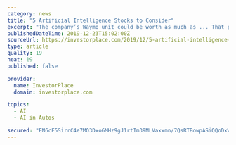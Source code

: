 ```yaml
---
category: news
title: "5 Artificial Intelligence Stocks to Consider"
excerpt: "The company’s Waymo unit could be worth as much as ... That puts it at the top of the heap among artificial intelligence stocks. Nvidia (NASDAQ:NVDA) is the pioneer of GPUs (Graphics Processing ..."
publishedDateTime: 2019-12-23T15:02:00Z
sourceUrl: https://investorplace.com/2019/12/5-artificial-intelligence-stocks-to-consider/
type: article
quality: 19
heat: 19
published: false

provider:
  name: InvestorPlace
  domain: investorplace.com

topics:
  - AI
  - AI in Autos

secured: "EN6cF5SirrC4e7MO3Dxo6MHz9gJ1rtIm39MLVaxxmn/7QsRTBowpASiQQoDxWZGLtNC8kc6nr1J/zVWDXZBWBNff2WmuQBGYYWQybjVSbgXUDoH4SRH9eJbQzyK5yKFmmLwPLrxTRfEdq7AUoQxoTxBH3SmMPPsEJvZvUTRBNorcSAX2K+82UIfdAwu1MlpHryjL/UKeKnSn4qyNkddRcnykFuzZ7jE4ZVuQ8TZh/xWS9I1Zz9Qpd250b02sywOpCooLKd2rv1LzUoVBI13Raj4R/JNfRbIpV9Sha6lRbjI=;WIjzqbT78oTFVLf8Tu77Lg=="
---
```


